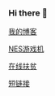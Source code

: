 ### Hi there 👋

[我的博客](https://blog.wujiaxing.cn/)

[NES游戏机](https://nes.wujiaxing.cn/)

[在线扶贫](https://fupin.wujiaxing.cn/)

[短链接](https://阿巴阿巴.中国/)

<!--
**hdxw/hdxw** is a ✨ _special_ ✨ repository because its `README.md` (this file) appears on your GitHub profile.

Here are some ideas to get you started:

- 🔭 I’m currently working on ...
- 🌱 I’m currently learning ...
- 👯 I’m looking to collaborate on ...
- 🤔 I’m looking for help with ...
- 💬 Ask me about ...
- 📫 How to reach me: ...
- 😄 Pronouns: ...
- ⚡ Fun fact: ...
-->
